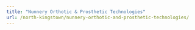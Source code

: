 ```yaml
---
title: "Nunnery Orthotic & Prosthetic Technologies"
url: /north-kingstown/nunnery-orthotic-and-prosthetic-technologies/
---
```

